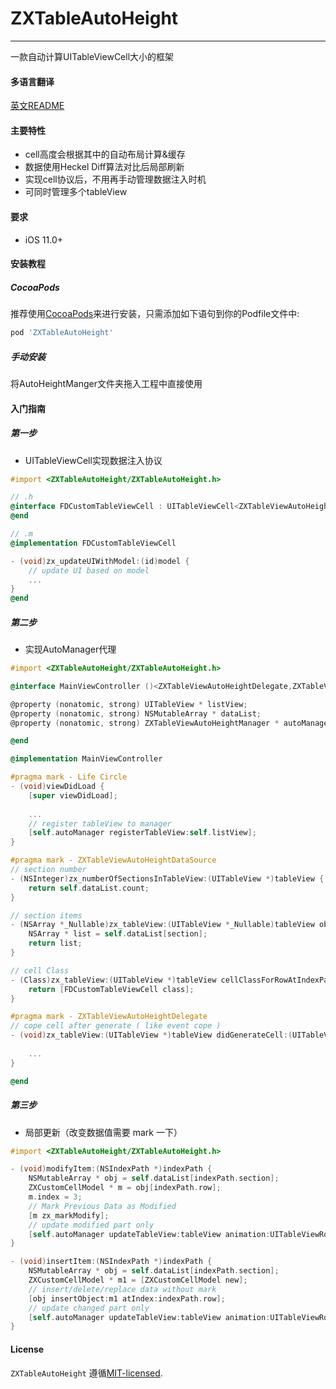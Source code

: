 # ZXTableAutoHeight

----------------

一款自动计算UITableViewCell大小的框架

#### 多语言翻译

[英文README](README.md)

#### 主要特性

* cell高度会根据其中的自动布局计算&缓存
* 数据使用Heckel Diff算法对比后局部刷新
* 实现cell协议后，不用再手动管理数据注入时机
* 可同时管理多个tableView

#### 要求

* iOS 11.0+

#### 安装教程

##### CocoaPods

推荐使用[CocoaPods](https://cocoapods.org)来进行安装，只需添加如下语句到你的Podfile文件中:

```ruby
pod 'ZXTableAutoHeight'
```

##### 手动安装

将AutoHeightManger文件夹拖入工程中直接使用


#### 入门指南

##### 第一步
* UITableViewCell实现数据注入协议
```objective-c
#import <ZXTableAutoHeight/ZXTableAutoHeight.h>

// .h
@interface FDCustomTableViewCell : UITableViewCell<ZXTableViewAutoHeightCellProtocol>
@end

// .m
@implementation FDCustomTableViewCell

- (void)zx_updateUIWithModel:(id)model {
    // update UI based on model
    ...
}
@end
```

##### 第二步
* 实现AutoManager代理
```objective-c
#import <ZXTableAutoHeight/ZXTableAutoHeight.h>

@interface MainViewController ()<ZXTableViewAutoHeightDelegate,ZXTableViewAutoHeightDataSource>

@property (nonatomic, strong) UITableView * listView;
@property (nonatomic, strong) NSMutableArray * dataList;
@property (nonatomic, strong) ZXTableViewAutoHeightManager * autoManager;

@end

@implementation MainViewController

#pragma mark - Life Circle
- (void)viewDidLoad {
    [super viewDidLoad];
    
    ...
    // register tableView to manager
    [self.autoManager registerTableView:self.listView];
}

#pragma mark - ZXTableViewAutoHeightDataSource
// section number
- (NSInteger)zx_numberOfSectionsInTableView:(UITableView *)tableView {
    return self.dataList.count;
}

// section items
- (NSArray *_Nullable)zx_tableView:(UITableView *_Nullable)tableView objectsInSection:(NSInteger)section {
    NSArray * list = self.dataList[section];
    return list;
}

// cell Class
- (Class)zx_tableView:(UITableView *)tableView cellClassForRowAtIndexPath:(NSIndexPath *)indexPath object:(id)object {
    return [FDCustomTableViewCell class];
}

#pragma mark - ZXTableViewAutoHeightDelegate
// cope cell after generate ( like event cope )
- (void)zx_tableView:(UITableView *)tableView didGenerateCell:(UITableViewCell *)cell forRowAtIndexPath:(NSIndexPath *)indexPath object:(id)object {
    
    ...
}

@end
```

##### 第三步
* 局部更新（改变数据值需要 mark 一下）
```objective-c
#import <ZXTableAutoHeight/ZXTableAutoHeight.h>

- (void)modifyItem:(NSIndexPath *)indexPath {
    NSMutableArray * obj = self.dataList[indexPath.section];
    ZXCustomCellModel * m = obj[indexPath.row];
    m.index = 3;
    // Mark Previous Data as Modified
    [m zx_markModify]; 
    // update modified part only
    [self.autoManager updateTableView:tableView animation:UITableViewRowAnimationNone completion:nil];
}

- (void)insertItem:(NSIndexPath *)indexPath {
    NSMutableArray * obj = self.dataList[indexPath.section];
    ZXCustomCellModel * m1 = [ZXCustomCellModel new];
    // insert/delete/replace data without mark
    [obj insertObject:m1 atIndex:indexPath.row];
    // update changed part only
    [self.autoManager updateTableView:tableView animation:UITableViewRowAnimationNone completion:nil];
}
```

#### License

`ZXTableAutoHeight` 遵循[MIT-licensed](https://github.com/zxinsunshine/ZXTableAutoHeight/blob/master/LICENSE).

